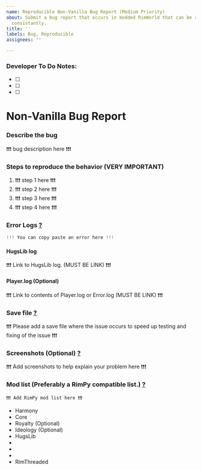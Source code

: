 ```yaml
---
name: Reproducible Non-Vanilla Bug Report (Medium Priority)
about: Submit a bug report that occurs in modded RimWorld that can be reproduced fairly
  consistantly.
title: ''
labels: Bug, Reproducible
assignees: ''

---
```

<!-- ##################################################################

## **IMPORTANT:**  
**Please first search existing bugs to ensure you are not creating a duplicate bug report!**   
**Make sure you have the latest version of Rimworld!**  

################################################################## -->

<!-- Igonre this if you are not a developer! -->
### Developer To Do Notes:
- [ ]
- [ ]
- [ ]
<!-- Igonre this if you are not a developer! -->

# **Non-Vanilla Bug Report**

### **Describe the bug**
❗❗❗ bug description here ❗❗❗

### **Steps to reproduce the behavior (VERY IMPORTANT)**
1. ❗❗❗ step 1 here ❗❗❗
2. ❗❗❗ step 2 here ❗❗❗
3. ❗❗❗ step 3 here ❗❗❗
4. ❗❗❗ step 4 here ❗❗❗

### **Error Logs** [?](https://github.com/cseelhoff/RimThreaded/wiki/Q&A#what-logs-should-my-bug-report-include)
```cs
!!! You can copy paste an error here !!!
```

#### **HugsLib log** 
❗❗❗ Link to HugsLib log. (MUST BE LINK) ❗❗❗ 

#### **Player.log (Optional)**
❗❗❗ Link to contents of Player.log or Error.log (MUST BE LINK) ❗❗❗   

### **Save file** [?](https://github.com/cseelhoff/RimThreaded/wiki/Q&A#how-do-i-attach-the-save-file-to-the-report)
❗❗❗ Please add a save file where the issue occurs to speed up testing and fixing of the issue ❗❗❗ 

### **Screenshots (Optional)** [?](https://github.com/cseelhoff/RimThreaded/wiki/Q%26A#how-do-i-attach-a-screenshot-to-the-report)
❗❗❗ Add screenshots to help explain your problem here ❗❗❗ 

### **Mod list (Preferably a RimPy compatible list.)** [?](https://github.com/cseelhoff/RimThreaded/wiki/Q%26A#what-mod-organizer-should-i-use)
```
❗❗❗ Add RimPy mod list here ❗❗❗ 
```
* Harmony
* Core
* Royalty (Optional)
* Ideology (Optional)
* HugsLib
*
*
*
* RimThreaded
